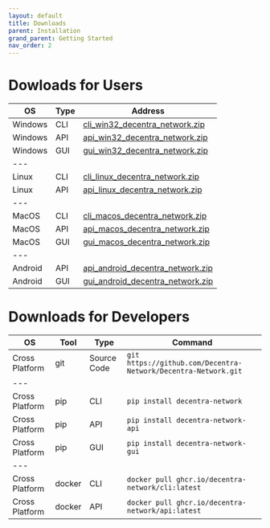 ```yaml
---
layout: default
title: Downloads
parent: Installation
grand_parent: Getting Started
nav_order: 2
---
```



# Dowloads for Users
| OS | Type  | Address
|---|---|---|
| Windows | CLI | [cli_win32_decentra_network.zip](https://github.com/Decentra-Network/Decentra-Network/releases/download/latest/cli_win32_decentra_network.zip) |
| Windows | API | [api_win32_decentra_network.zip](https://github.com/Decentra-Network/Decentra-Network/releases/download/latest/api_win32_decentra_network.zip) |
| Windows | GUI | [gui_win32_decentra_network.zip](https://github.com/Decentra-Network/Decentra-Network/releases/download/latest/gui_win32_decentra_network.zip) |
|---|
| Linux | CLI | [cli_linux_decentra_network.zip](https://github.com/Decentra-Network/Decentra-Network/releases/download/latest/cli_linux_decentra_network.zip) |
| Linux | API | [api_linux_decentra_network.zip](https://github.com/Decentra-Network/Decentra-Network/releases/download/latest/api_linux_decentra_network.zip) |
|---|
| MacOS | CLI | [cli_macos_decentra_network.zip](https://github.com/Decentra-Network/Decentra-Network/releases/download/latest/cli_macos_decentra_network.zip) |
| MacOS | API | [api_macos_decentra_network.zip](https://github.com/Decentra-Network/Decentra-Network/releases/download/latest/api_macos_decentra_network.zip) |
| MacOS | GUI | [gui_macos_decentra_network.zip](https://github.com/Decentra-Network/Decentra-Network/releases/download/latest/gui_macos_decentra_network.zip) |
|---|
| Android | API | [api_android_decentra_network.zip](https://github.com/Decentra-Network/Decentra-Network/releases/download/latest/api_android_decentra_network.zip) |
| Android | GUI | [gui_android_decentra_network.zip](https://github.com/Decentra-Network/Decentra-Network/releases/download/latest/gui_android_decentra_network.zip) |


# Downloads for Developers


| OS | Tool | Type | Command |
|---|---|---|---|
| Cross Platform | git | Source Code | `git https://github.com/Decentra-Network/Decentra-Network.git` |
|---|
| Cross Platform | pip | CLI | `pip install decentra-network` |
| Cross Platform | pip | API | `pip install decentra-network-api` |
| Cross Platform | pip | GUI | `pip install decentra-network-gui` |
|---|
| Cross Platform | docker | CLI | `docker pull ghcr.io/decentra-network/cli:latest` |
| Cross Platform | docker | API | `docker pull ghcr.io/decentra-network/api:latest` |

